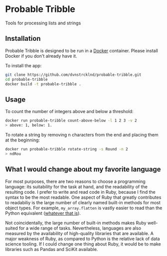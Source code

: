 # Probable Tribble
Tools for processing lists and strings

## Installation
Probable Tribble is designed to be run in a [Docker](https://www.docker.com/get-started)
container. Please install Docker if you don't already have it.

To install the app:
```bash
git clone https://github.com/dvnstrcklnd/probable-tribble.git
cd probable-tribble
docker build -t probable-tribble .
```

## Usage
To count the number of integers above and below a threshold:
```bash
docker run probable-tribble count-above-below -l 1 2 3 -v 2
> above: 1, below: 1.
```
To rotate a string by removing n characters from the end and placing them at the beginning:
```bash
docker run probable-tribble rotate-string -s Round -n 2
> ndRou
```

## What I would change about my favorite language
For most purposes, there are two reasons to choose a programming language: its suitability for 
the task at hand, and the readability of the resulting code. I prefer to write and read code in 
Ruby, because I find the syntax to be the most readable. One aspect of Ruby that greatly contributes
to readabiliy is the large number of clearly named built-in methods for most object types. For example, 
`my_array.flatten` is vastly easier to read than the Python equivalent 
([whatever that is](https://stackabuse.com/python-how-to-flatten-list-of-lists/)). 

Not coincidentally, the large number of built-in methods makes Ruby well-suited for a wide range of tasks. Nevertheless, 
languages are also measured by the availability of high-quality libraries that are available. A major weakness
of Ruby, as compared to Python is the relative lack of data science tooling. If I could change one thing about Ruby, 
it would be to make libraries such as Pandas and SciKit available.
